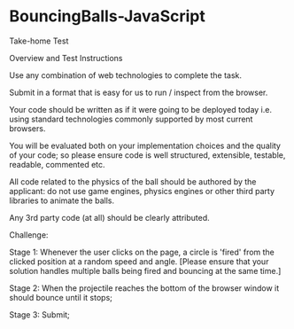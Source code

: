 # BouncingBalls-JavaScript

Take-home Test

Overview and Test Instructions 

 

Use any combination of web technologies to complete the task. 

Submit in a format that is easy for us to run / inspect from the browser. 

Your code should be written as if it were going to be deployed today i.e. using standard technologies commonly supported by most current browsers. 

You will be evaluated both on your implementation choices and the quality of your code; so please ensure code is well structured, extensible, testable, readable, commented etc. 

All code related to the physics of the ball should be authored by the applicant: do not use game engines, physics engines or other third party libraries to animate the balls. 

Any 3rd party code (at all) should be clearly attributed. 

 

Challenge:

Stage 1: Whenever the user clicks on the page, a circle is 'fired' from the clicked position at a random speed and angle. [Please ensure that your solution handles multiple balls being fired and bouncing at the same time.] 


Stage 2: When the projectile reaches the bottom of the browser window it should bounce until it stops; 


Stage 3: Submit; 
